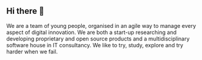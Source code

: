 ## Hi there 👋

We are a team of young people, organised in an agile way to manage every aspect of digital innovation.
We are both a start-up researching and developing proprietary and open source products and a multidisciplinary software house in IT consultancy.
We like to try, study, explore and try harder when we fail.
